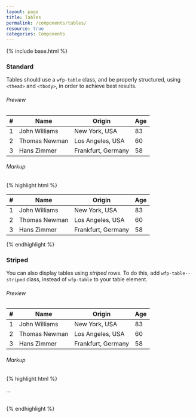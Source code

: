 ```yaml
---
layout: page
title: Tables
permalink: /components/tables/
resource: true
categories: Components
---
```

{% include base.html %}

### Standard
Tables should use a `wfp-table` class, and be properly structured, using `<thead>` and `<tbody>`, in order to achieve best results.

###### Preview
<table class="wfp-table">
  <thead>
    <th>#</th>
    <th>Name</th>
    <th>Origin</th>
    <th>Age</th>
  </thead>
  <tbody>
    <tr>
      <td>1</td>
      <td>John Williams</td>
      <td>New York, USA</td>
      <td>83</td>
    </tr>
    <tr>
      <td>2</td>
      <td>Thomas Newman</td>
      <td>Los Angeles, USA</td>
      <td>60</td>
    </tr>
    <tr>
      <td>3</td>
      <td>Hans Zimmer</td>
      <td>Frankfurt, Germany</td>
      <td>58</td>
    </tr>
  </tbody>
</table>

###### Markup
{% highlight html %}
<table class="wfp-table">
  <thead>
    <th>#</th>
    <th>Name</th>
    <th>Origin</th>
    <th>Age</th>
  </thead>
  <tbody>
    <tr>
      <td>1</td>
      <td>John Williams</td>
      <td>New York, USA</td>
      <td>83</td>
    </tr>
    <tr>
      <td>2</td>
      <td>Thomas Newman</td>
      <td>Los Angeles, USA</td>
      <td>60</td>
    </tr>
    <tr>
      <td>3</td>
      <td>Hans Zimmer</td>
      <td>Frankfurt, Germany</td>
      <td>58</td>
    </tr>
  </tbody>
</table>
{% endhighlight %}

### Striped
You can also display tables using *striped* rows. To do this, add `wfp-table--striped` class, instead of `wfp-table` to your table element.

###### Preview
<table class="wfp-table--striped">
  <thead>
    <th>#</th>
    <th>Name</th>
    <th>Origin</th>
    <th>Age</th>
  </thead>
  <tbody>
    <tr>
      <td>1</td>
      <td>John Williams</td>
      <td>New York, USA</td>
      <td>83</td>
    </tr>
    <tr>
      <td>2</td>
      <td>Thomas Newman</td>
      <td>Los Angeles, USA</td>
      <td>60</td>
    </tr>
    <tr>
      <td>3</td>
      <td>Hans Zimmer</td>
      <td>Frankfurt, Germany</td>
      <td>58</td>
    </tr>
  </tbody>
</table>

###### Markup
{% highlight html %}
<table class="wfp-table--striped">
  ...
</table>
{% endhighlight %}
